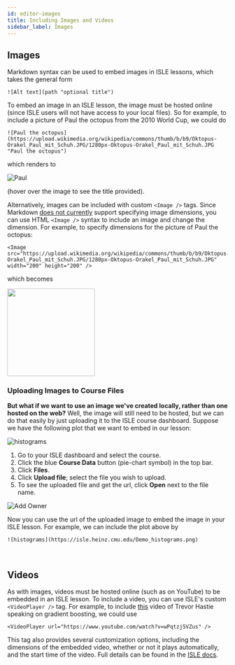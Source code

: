```yaml
---
id: editor-images
title: Including Images and Videos
sidebar_label: Images
---
```


## Images

Markdown syntax can be used to embed images in ISLE lessons, which takes the general form

    ![Alt text](path "optional title")

To embed an image in an ISLE lesson, the image must be hosted online (since ISLE users will not have access to your local files). So for example, to include a picture of Paul the octopus from the 2010 World Cup, we could do

    ![Paul the octopus](https://upload.wikimedia.org/wikipedia/commons/thumb/b/b9/Oktopus-Orakel_Paul_mit_Schuh.JPG/1280px-Oktopus-Orakel_Paul_mit_Schuh.JPG "Paul the octopus")

which renders to

![Paul](https://upload.wikimedia.org/wikipedia/commons/thumb/b/b9/Oktopus-Orakel_Paul_mit_Schuh.JPG/1280px-Oktopus-Orakel_Paul_mit_Schuh.JPG "Paul the octopus")

(hover over the image to see the title provided).

Alternatively, images can be included with custom `<Image />` tags. Since Markdown [does not currently](https://daringfireball.net/projects/markdown/syntax#img) support specifying image dimensions, you can use HTML `<Image />` syntax to include an image and change the dimension. For example, to specify dimensions for the picture of Paul the octopus:

    <Image src="https://upload.wikimedia.org/wikipedia/commons/thumb/b/b9/Oktopus-Orakel_Paul_mit_Schuh.JPG/1280px-Oktopus-Orakel_Paul_mit_Schuh.JPG" width="200" height="200" />

which becomes

<img src="https://upload.wikimedia.org/wikipedia/commons/thumb/b/b9/Oktopus-Orakel_Paul_mit_Schuh.JPG/1280px-Oktopus-Orakel_Paul_mit_Schuh.JPG" width="200" height="200" />

### Uploading Images to Course Files

**But what if we want to use an image we've created locally, rather than one hosted on the web?** Well, the image will still need to be hosted, but we can do that easily by just uploading it to the ISLE course dashboard. Suppose we have the following plot that we want to embed in our lesson:

![histograms](https://isle.heinz.cmu.edu/Demo_histograms.png)

1. Go to your ISLE dashboard and select the course.
2. Click the blue **Course Data** button (pie-chart symbol) in the top bar.
3. Click **Files**.
4. Click **Upload file**; select the file you wish to upload.
5. To see the uploaded file and get the url, click **Open** next to the file name.

![Add Owner](assets/gifs/upload_file.gif)

Now you can use the url of the uploaded image to embed the image in your ISLE lesson. For example, we can include the plot above by

    ![histograms](https://isle.heinz.cmu.edu/Demo_histograms.png)

<br />

## Videos

As with images, videos must be hosted online (such as on YouTube) to be embedded in an ISLE lesson. To include a video, you can use ISLE's custom `<VideoPlayer />` tag. For example, to include [this](https://www.youtube.com/watch?v=wPqtzj5VZus) video of Trevor Hastie speaking on gradient boosting, we could use

    <VideoPlayer url="https://www.youtube.com/watch?v=wPqtzj5VZus" />
    
This tag also provides several customization options, including the dimensions of the embedded video, whether or not it plays automatically, and the start time of the video. Full details can be found in the [ISLE docs](https://isledocs.com/docs/video-player).
